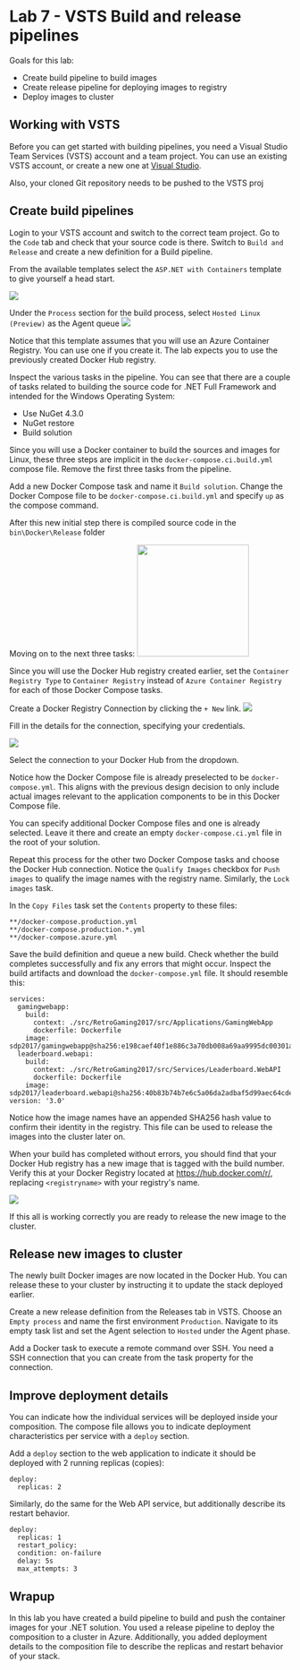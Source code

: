 # Lab 7 - VSTS Build and release pipelines

Goals for this lab:
- Create build pipeline to build images
- Create release pipeline for deploying images to registry
- Deploy images to cluster

## Working with VSTS

Before you can get started with building pipelines, you need a Visual Studio Team Services (VSTS) account and a team project. You can use an existing VSTS account, or create a new one at [Visual Studio](https://www.visualstudio.com).

Also, your cloned Git repository needs to be pushed to the VSTS proj

## Create build pipelines

Login to your VSTS account and switch to the correct team project. Go to the `Code` tab and check that your source code is there. Switch to `Build and Release` and create a new definition for a Build pipeline.

From the available templates select the `ASP.NET with Containers` template to give yourself a head start.

![](images/ASPNETWithContainersVSTSBuildTemplate.png)

Under the `Process` section for the build process, select `Hosted Linux (Preview)` as the Agent queue
![](images/BuildProcessVSTS.png)

Notice that this template assumes that you will use an Azure Container Registry. You can use one if you create it. The lab expects you to use the previously created Docker Hub registry.

Inspect the various tasks in the pipeline. You can see that there are a couple of tasks related to building the source code for .NET Full Framework and intended for the Windows Operating System:
- Use NuGet 4.3.0
- NuGet restore
- Build solution

Since you will use a Docker container to build the sources and images for Linux, these three steps are implicit in the `docker-compose.ci.build.yml` compose file. Remove the first three tasks from the pipeline.

Add a new Docker Compose task and name it `Build solution`. Change the Docker Compose file to be `docker-compose.ci.build.yml` and specify `up` as the compose command.

After this new initial step there is compiled source code in the `bin\Docker\Release` folder 

Moving on to the next three tasks:
<img src='images/DockerComposeVSTSTasks.png' width='200'/>

Since you will use the Docker Hub registry created earlier, set the `Container Registry Type` to `Container Registry` instead of `Azure Container Registry` for each of those Docker Compose tasks. 

Create a Docker Registry Connection by clicking the `+ New` link.
![](images/NewVSTSConnection.png)

Fill in the details for the connection, specifying your credentials.

![](images/DockerHubVSTSConnection.png)

Select the connection to your Docker Hub from the dropdown. 

Notice how the Docker Compose file is already preselected to be `docker-compose.yml`. This aligns with the previous design decision to only include actual images relevant to the application components to be in this Docker Compose file.

You can specify additional Docker Compose files and one is already selected. Leave it there and create an empty `docker-compose.ci.yml` file in the root of your solution.

Repeat this process for the other two Docker Compose tasks and choose the Docker Hub connection. Notice the `Qualify Images` checkbox for `Push images` to qualify the image names with the registry name. Similarly, the `Lock images` task.

In the `Copy Files` task set the `Contents` property to these files:
```
**/docker-compose.production.yml
**/docker-compose.production.*.yml
**/docker-compose.azure.yml
```

Save the build definition and queue a new build. Check whether the build completes successfully and fix any errors that might occur. Inspect the build artifacts and download the `docker-compose.yml` file. It should resemble this:
```
services:
  gamingwebapp:
    build:
      context: ./src/RetroGaming2017/src/Applications/GamingWebApp
      dockerfile: Dockerfile
    image: sdp2017/gamingwebapp@sha256:e198caef40f1e886c3a70db008a69aa9995dc00301a035867757aad9560d9088
  leaderboard.webapi:
    build:
      context: ./src/RetroGaming2017/src/Services/Leaderboard.WebAPI
      dockerfile: Dockerfile
    image: sdp2017/leaderboard.webapi@sha256:40b83b74b7e6c5a06da2adbaf5d99aec64cde63c16a66956091cbddb93349f86
version: '3.0'
```

Notice how the image names have an appended SHA256 hash value to confirm their identity in the registry. This file can be used to release the images into the cluster later on.

When your build has completed without errors, you should find that your Docker Hub registry has a new image that is tagged with the build number. Verify this at your Docker Registry located at https://hub.docker.com/r/<registryname>, replacing `<registryname>` with your registry's name.

![](images/DockerHubRegistry.png)

If this all is working correctly you are ready to release the new image to the cluster.

## Release new images to cluster

The newly built Docker images are now located in the Docker Hub. You can release these to your cluster by instructing it to update the stack deployed earlier.

Create a new release definition from the Releases tab in VSTS. Choose an `Empty process` and name the first environment `Production`. Navigate to its empty task list and set the Agent selection to `Hosted` under the Agent phase.

Add a Docker task to execute a remote command over SSH. You need a SSH connection that you can create from the task property for the connection.

## Improve deployment details

You can indicate how the individual services will be deployed inside your composition. The compose file allows you to indicate deployment characteristics per service with a `deploy` section. 

Add a `deploy` section to the web application to indicate it should be deployed with 2 running replicas (copies):
```
deploy:
  replicas: 2
```

Similarly, do the same for the Web API service, but additionally describe its restart behavior.
```
deploy:
  replicas: 1
  restart_policy:
  condition: on-failure
  delay: 5s
  max_attempts: 3
```

## Wrapup

In this lab you have created a build pipeline to build and push the container images for your .NET solution. You used a release pipeline to deploy the composition to a cluster in Azure. Additionally, you added deployment details to the composition file to describe the replicas and restart behavior of your stack.